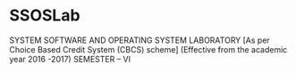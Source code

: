 # SSOSLab
SYSTEM SOFTWARE AND OPERATING SYSTEM LABORATORY 
[As per Choice Based Credit System (CBCS) scheme] 
(Effective from the academic year 2016 -2017) 
SEMESTER – VI
